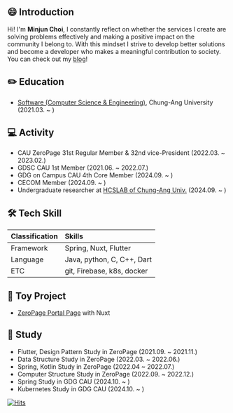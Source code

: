 
## 😄 Introduction  
Hi! I'm **Minjun Choi**, I constantly reflect on whether the services I create are solving problems effectively and making a positive impact on the community I belong to. With this mindset I strive to develop better solutions and become a developer who makes a meaningful contribution to society. You can check out my [blog](https://minjun.blog/)!



## ✏️ Education 
* [Software (Computer Science & Engineering)](https://cse.cau.ac.kr/main.php), Chung-Ang University (2021.03. ~ )
  

  
## 💻 Activity
* CAU ZeroPage 31st Regular Member & 32nd vice-President (2022.03. ~ 2023.02.)
* GDSC CAU 1st Member (2021.06. ~ 2022.07.)
* GDG on Campus CAU 4th Core Member (2024.09. ~ )
* CECOM Member (2024.09. ~ )
* Undergraduate researcher at [HCSLAB of Chung-Ang Univ.](https://sites.google.com/view/hcslab-cau/home?authuser=0) (2024.09. ~ ) 



## 🛠️ Tech Skill
| Classification | Skills                               |
| :------------- | :----------------------------------- |
| Framework       | Spring, Nuxt, Flutter                        |
| Language       | Java, python, C, C++, Dart  |
| ETC            | git, Firebase, k8s, docker                        |



## 🚀 Toy Project
* [ZeroPage Portal Page](https://github.com/ZeroPage/ZP-portal-page) with Nuxt



## 📖 Study
* Flutter, Design Pattern Study in ZeroPage (2021.09. ~ 2021.11.)
* Data Structure Study in ZeroPage (2022.03. ~ 2022.06.)
* Spring, Kotlin Study in ZeroPage (2022.04 ~ 2022.07.)
* Computer Structure Study in ZeroPage (2022.09. ~ 2022.12.)
* Spring Study in GDG CAU (2024.10. ~ )
* Kubernetes Study in GDG CAU (2024.10. ~ )

[![Hits](https://hits.seeyoufarm.com/api/count/incr/badge.svg?url=https%3A%2F%2Fgithub.com%2FTheMinJunChoi&count_bg=%23000000&title_bg=%23000000&icon=&icon_color=%23FFFFFF&title=hits&edge_flat=false)](https://hits.seeyoufarm.com)
